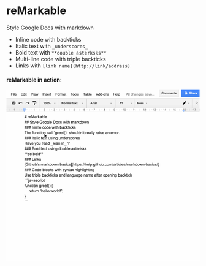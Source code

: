 # reMarkable
Style Google Docs with markdown
- Inline code with backticks
- Italic text with `_underscores_`
- Bold text with `**double asterksks**`
- Multi-line code with triple backticks
- Links with `[link name](http://link/address)`

#### reMarkable in action:
![screengrab](./screengrab.gif?raw=true)
